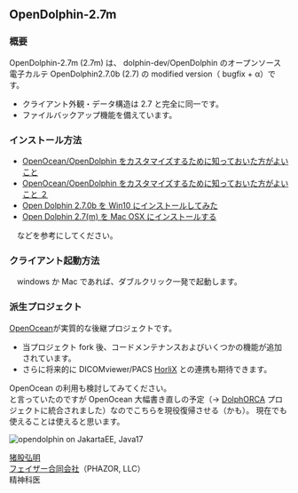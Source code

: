 ## OpenDolphin-2.7m

### 概要
OpenDolphin-2.7m (2.7m) は、 dolphin-dev/OpenDolphin のオープンソース電子カルテ OpenDolphin2.7.0b (2.7) の modified version（ bugfix + α）です。
 * クライアント外観・データ構造は 2.7 と完全に同一です。
 * ファイルバックアップ機能を備えています。

### インストール方法

 * [OpenOcean/OpenDolphin をカスタマイズするために知っておいた方がよいこと](https://phazor.info/OpenOcean/?p=1)
 * [OpenOcean/OpenDolphin をカスタマイズするために知っておいた方がよいこと ２](https://phazor.info/OpenOcean/?p=217)
 * [Open Dolphin 2.7.0b を Win10 にインストールしてみた](https://phazor.info/air/?page_id=543)
 * [Open Dolphin 2.7(m) を Mac OSX にインストールする](https://allnightnihon2b.net/blog-jp/?page_id=367)

　などを参考にしてください。

### クライアント起動方法
　windows か Mac であれば、ダブルクリック一発で起動します。
 
  
### 派生プロジェクト
[OpenOcean](https://github.com/air-h-128k-il/OpenOcean)が実質的な後継プロジェクトです。  
  
* 当プロジェクト fork 後、コードメンテナンスおよびいくつかの機能が追加されています。  
* さらに将来的に DICOMviewer/PACS [HorliX](https://github.com/air-h-128k-il/HorliX) との連携も期待できます。  
  
OpenOcean の利用も検討してみてください。  
と言っていたのですが OpenOcean 大幅書き直しの予定（→ [DolphORCA](https://p-horlix.net/blog/?page_id=346) プロジェクトに統合されました）なのでこちらを現役復帰させる（かも）。  現在でも使えることは使えると思います。  
  
![opendolphin on JakartaEE, Java17](https://user-images.githubusercontent.com/8698703/200154977-39c4a66a-058d-40a5-b12d-d3bc1dc7aad2.png)
    
    
[猪股弘明](https://phazor.info/blog-ja/?page_id=2)  
[フェイザー合同会社](https://phazor.info)（PHAZOR, LLC）  
精神科医  

